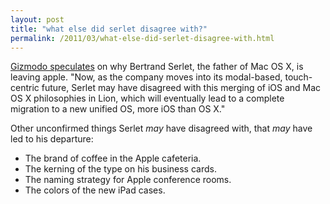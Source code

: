 ```yaml
---
layout: post
title: "what else did serlet disagree with?"
permalink: /2011/03/what-else-did-serlet-disagree-with.html
---
```


<p><a href="http://gizmodo.com/#!5784786">Gizmodo speculates</a> on why Bertrand Serlet, the father of Mac OS X, is leaving apple.  "Now, as the company moves into its modal-based, touch-centric future, Serlet may have disagreed with this merging of iOS and Mac OS X philosophies in Lion, which will eventually lead to a complete migration to a new unified OS, more iOS than OS X."</p>
<p>Other unconfirmed things Serlet <em>may</em> have disagreed with, that <em>may</em> have led to his departure:</p>
<ul>
<li>The brand of coffee in the Apple cafeteria.</li>
<li>The kerning of the type on his business cards.</li>
<li>The naming strategy for Apple conference rooms.</li>
<li>The colors of the new iPad cases.</li>
</ul>



